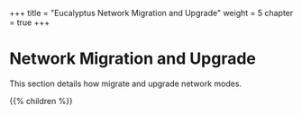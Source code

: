 +++
title = "Eucalyptus Network Migration and Upgrade"
weight = 5
chapter = true
+++


# Network Migration and Upgrade
This section details how migrate and upgrade network modes.

{{% children %}}
